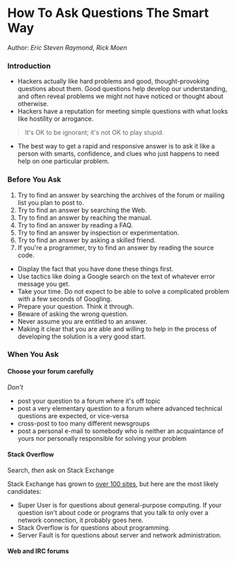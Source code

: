 # How To Ask Questions The Smart Way

Author: *Eric Steven Raymond*, *Rick Moen*

### Introduction

* Hackers actually like hard problems and good, thought-provoking questions about them. Good questions help develop our understanding, and often reveal problems we might not have noticed or thought about otherwise.
* Hackers have a reputation for meeting simple questions with what looks like hostility or arrogance.

> It's OK to be ignorant; it's not OK to play stupid.

* The best way to get a rapid and responsive answer is to ask it like a person with smarts, confidence, and clues who just happens to need help on one particular problem.

### Before You Ask

1. Try to find an answer by searching the archives of the forum or mailing list you plan to post to.
2. Try to find an answer by searching the Web.
3. Try to find an answer by reaching the manual.
4. Try to find an answer by reading a FAQ.
5. Try to find an answer by inspection or experimentation.
6. Try to find an answer by asking a skilled friend.
7. If you're a programmer, try to find an answer by reading the source code.

* Display the fact that you have done these things first.
* Use tactics like doing a Google search on the text of whatever error message you get.
* Take your time. Do not expect to be able to solve a complicated problem with a few seconds of Googling.
* Prepare your question. Think it through.
* Beware of asking the wrong question.
* Never assume you are entitled to an answer.
* Making it clear that you are able and willing to help in the process of developing the solution is a very good start.

### When You Ask

#### Choose your forum carefully

*Don't*

* post your question to a forum where it's off topic
* post a very elementary question to a forum where advanced technical questions are expected, or vice-versa
* cross-post to too many different newsgroups
* post a personal e-mail to somebody who is neither an acquaintance of yours nor personally responsible for solving your problem

#### Stack Overflow

Search, *then* ask on Stack Exchange

Stack Exchange has grown to [over 100 sites](http://stackexchange.com/sites), but here are the most likely candidates:

* Super User is for questions about general-purpose computing. If your question isn't about code or programs that you talk to only over a network connection, it probably goes here.
* Stack Overflow is for questions about programming.
* Server Fault is for questions about server and network administration.

#### Web and IRC forums

